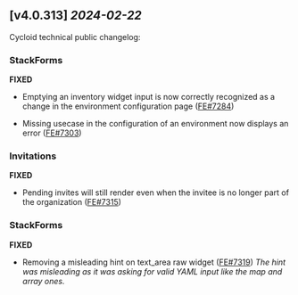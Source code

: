 ## [v4.0.313] _2024-02-22_

Cycloid technical public changelog:

### StackForms
**FIXED**
- Emptying an inventory widget input is now correctly recognized as a change in the environment configuration page ([FE#7284])

- Missing usecase in the configuration of an environment now displays an error ([FE#7303])

### Invitations
**FIXED**
- Pending invites will still render even when the invitee is no longer part of the organization ([FE#7315])

### StackForms
**FIXED**
- Removing a misleading hint on text_area raw widget ([FE#7319])
*The hint was misleading as it was asking for valid YAML input like the map and array ones.*

[FE#7284]: https://github.com/cycloidio/youdeploy-frontend-web/pull/7284
[FE#7303]: https://github.com/cycloidio/youdeploy-frontend-web/pull/7303
[FE#7315]: https://github.com/cycloidio/youdeploy-frontend-web/pull/7315
[FE#7319]: https://github.com/cycloidio/youdeploy-frontend-web/pull/7319
